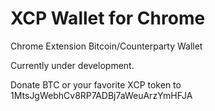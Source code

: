 # XCP Wallet for Chrome

Chrome Extension Bitcoin/Counterparty Wallet

Currently under development.

Donate BTC or your favorite XCP token to 1MtsJgWebhCv8RP7ADBj7aWeuArzYmHFJA
